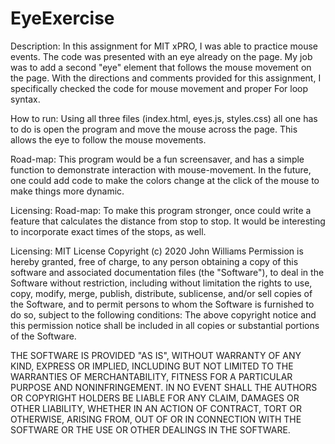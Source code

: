 # EyeExercise
Description: 
In this assignment for MIT xPRO, I was able to practice mouse events. The code was presented with an eye already on the page. My job was to add a second "eye" element that follows the mouse movement on the page. With the directions and comments provided for this assignment, I specifically checked the code for mouse movement and proper For loop syntax.

How to run:
Using all three files (index.html, eyes.js, styles.css) all one has to do is open the program and move the mouse across the page. This allows the eye to follow the mouse movements. 

Road-map: 
This program would be a fun screensaver, and has a simple function to demonstrate interaction with mouse-movement. In the future, one could add code to make the colors change at the click of the mouse to make things more dynamic. 

Licensing: 
Road-map:
To make this program stronger, once could write a feature that calculates the distance from stop to stop. It would be interesting to incorporate exact times of the stops, as well.

Licensing:
MIT License
Copyright (c) 2020 John Williams
Permission is hereby granted, free of charge, to any person obtaining a copy of this software and associated documentation files (the "Software"), to deal in the Software without restriction, including without limitation the rights to use, copy, modify, merge, publish, distribute, sublicense, and/or sell copies of the Software, and to permit persons to whom the Software is furnished to do so, subject to the following conditions:
The above copyright notice and this permission notice shall be included in all copies or substantial portions of the Software.

THE SOFTWARE IS PROVIDED "AS IS", WITHOUT WARRANTY OF ANY KIND, EXPRESS OR IMPLIED, INCLUDING BUT NOT LIMITED TO THE WARRANTIES OF MERCHANTABILITY,
FITNESS FOR A PARTICULAR PURPOSE AND NONINFRINGEMENT. IN NO EVENT SHALL THE
AUTHORS OR COPYRIGHT HOLDERS BE LIABLE FOR ANY CLAIM, DAMAGES OR OTHER
LIABILITY, WHETHER IN AN ACTION OF CONTRACT, TORT OR OTHERWISE, ARISING FROM,
OUT OF OR IN CONNECTION WITH THE SOFTWARE OR THE USE OR OTHER DEALINGS IN THE
SOFTWARE.


